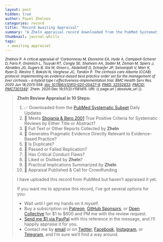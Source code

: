 ```yaml
---
layout: post
hidden: true
author: Pavel Zhelnov
categories: record
title: "Record Awaiting Appraisal"
summary: "A Zheln appraisal record downloaded from the PubMed Systematic Subset daily updates."
thumbnail: journal-whills
tags:
 - awaiting appraisal
---
```


<small id="citation">Zhelnov P. A critical appraisal of _‘Carbonneau M, Eboreime EA, Hyde A, Campbell-Scherer D, Faris P, Gramlich L, Tsuyuki RT, Congly SE, Shaheen AA, Sadler M, Zeman M, Spiers J, Abraldes JG, Sugars B, Sia W, Green L, Abdellatif D, Schaefer JP, Selvarajah V, Marr K, Ryan D, Westra Y, Bakshi N, Varghese JC, Tandon P. The cirrhosis care Alberta (CCAB) protocol: implementing an evidence-based best practice order set for the management of liver cirrhosis - a hybrid type I effectiveness-implementation trial. BMC Health Serv Res. 2020 Jun 18;20(1):558. [doi: 10.1186/s12913-020-05427-8](https://doi.org/10.1186/s12913-020-05427-8). [PMID: 32552833](https://pubmed.gov/32552833); [PMCID: PMC7301349](https://ncbi.nlm.nih.gov/pmc/PMC7301349)’._ Zheln. 2020 Dec 19;51(2):r1181d15. URI: {{ page.url | absolute_url }}.</small>

> **Zheln Review Appraisal in 10 Steps:**
>
> 1. ✅ Downloaded from the [PubMed Systematic Subset](https://github.com/p1m-ortho/qs-global-ortho-search-queries/blob/global-sr-query/README.md) Daily Updates
> 2. 🔄 Meets [Shojania & Bero 2001](https://www.researchgate.net/publication/11820967_Taking_Advantage_of_the_Explosion_of_Systematic_Reviews_An_Efficient_MEDLINE_Search_Strategy) True Positive Criteria for Systematic Reviews by Either Title or Abstract?
> 3. 🔄 Full Text or Other Reports Collected by **Zheln**
> 4. 🔄 Generates Pragmatic Evidence Directly Relevant to Evidence-Based Practice?
> 5. 🔄 Is Duplicate?
> 6. 🔄 Passed or Failed Replication?
> 7. 🔄 Has Critical Conduct Flaws?
> 8. 🔄 Liked or Disliked by **Zheln**?
> 9. 🔄 Practical Implications Summarized by **Zheln**
> 10. 🔄 Appraisal Published & Call for Crowdfunding

> I have uploaded this record from PubMed but haven’t appraised it yet.
>
> If you want me to appraise this record, I’ve got several options for you:
> * Wait until I get my hands on it myself.
> * Buy a subscription on [Patreon](https://patreon.com/zheln), [GitHub Sponsors](https://github.com/sponsors/drzhelnov), or [Open Collective](https://opencollective.com/zheln) for $1 to $600 and PM me with the review request.
> * [Send me $1 via PayPal](https://paypal.me/pjelnov) with this reference in the message, and I’ll happily appraise it for you.
> * Contact me by [email](mailto:pavel@zheln.com) or on [Twitter](https://twitter.com/drzhelnov), [Facebook](https://facebook.com/drzhelnov), [Instagram](https://instagram.com/igzheln), or [Telegram](https://t.me/drzhelnov), and I’m sure we’ll find a way around.
